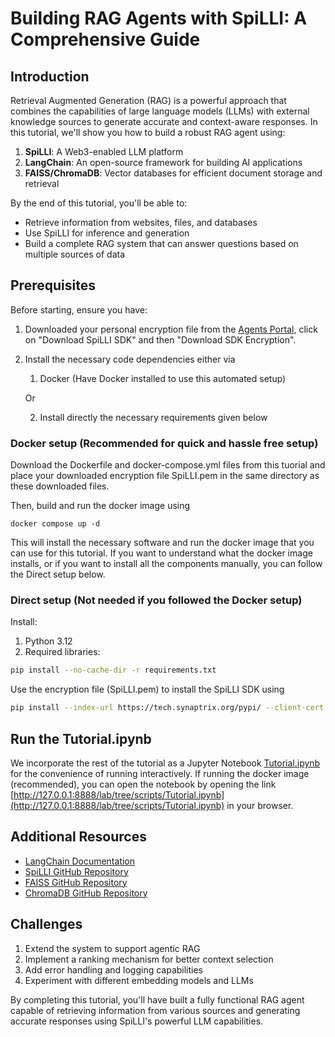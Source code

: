 # Building RAG Agents with SpiLLI: A Comprehensive Guide

## Introduction

Retrieval Augmented Generation (RAG) is a powerful approach that combines the capabilities of large language models (LLMs) with external knowledge sources to generate accurate and context-aware responses. In this tutorial, we'll show you how to build a robust RAG agent using:

1. **SpiLLI**: A Web3-enabled LLM platform
2. **LangChain**: An open-source framework for building AI applications
3. **FAISS/ChromaDB**: Vector databases for efficient document storage and retrieval

By the end of this tutorial, you'll be able to:
- Retrieve information from websites, files, and databases
- Use SpiLLI for inference and generation
- Build a complete RAG system that can answer questions based on multiple sources of data

## Prerequisites

Before starting, ensure you have:

1. Downloaded your personal encryption file from the [Agents Portal](https://agents.synaptrix.org/dechat), click on "Download SpiLLI SDK" and then "Download SDK Encryption".

2. Install the necessary code dependencies either via 
    1. Docker (Have Docker installed to use this automated setup)

    Or 

    2. Install directly the necessary requirements given below

### Docker setup (Recommended for quick and hassle free setup)

Download the Dockerfile and docker-compose.yml files from this tuorial and place your downloaded encryption file SpiLLI.pem in the same directory as these downloaded files.

Then, build and run the docker image using 
```
docker compose up -d
```
This will install the necessary software and run the docker image that you can use for this tutorial. If you want to understand what the docker image installs, or if you want to install all the components manually, you can follow the Direct setup below.

### Direct setup (Not needed if you followed the Docker setup)

Install:
1. Python 3.12
2. Required libraries:
```bash
pip install --no-cache-dir -r requirements.txt
```
Use the encryption file (SpiLLI.pem) to install the SpiLLI SDK using
```bash
pip install --index-url https://tech.synaptrix.org/pypi/ --client-cert ./SpiLLI.pem --upgrade SpiLLI
```

## Run the Tutorial.ipynb

We incorporate the rest of the tutorial as a Jupyter Notebook [Tutorial.ipynb](scripts/Tutorial.ipynb) for the convenience of running interactively. If running the docker image (recommended), you can open the notebook by opening the link [http://127.0.0.1:8888/lab/tree/scripts/Tutorial.ipynb](http://127.0.0.1:8888/lab/tree/scripts/Tutorial.ipynb) in your browser.

## Additional Resources

- [LangChain Documentation](https://python.langchain.com/)
- [SpiLLI GitHub Repository](https://github.com/synaptrixai/SpiLLI)
- [FAISS GitHub Repository](https://github.com/facebookresearch/faiss)
- [ChromaDB GitHub Repository](https://github.com/chroma-core/chroma)

## Challenges

1. Extend the system to support agentic RAG
2. Implement a ranking mechanism for better context selection
3. Add error handling and logging capabilities
4. Experiment with different embedding models and LLMs

By completing this tutorial, you'll have built a fully functional RAG agent capable of retrieving information from various sources and generating accurate responses using SpiLLI's powerful LLM capabilities.
